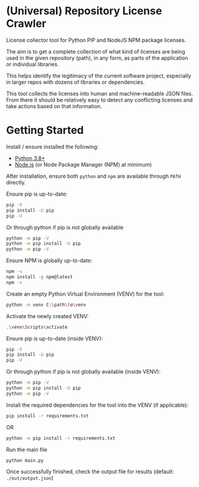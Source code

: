 # (Universal) Repository License Crawler

License collector tool for Python PIP and NodeJS NPM package licenses.

The aim is to get a complete collection of what kind of licenses are being used in the given repository (path), in any form, as parts of the application or individual libraries.

This helps identify the legitimacy of the current software project, especially in larger repos with dozens of libraries or dependencies.

This tool collects the licenses into human and machine-readable JSON files. From there it should be relatively easy to detect any conflicting licenses and take actions based on that information.

# Getting Started

Install / ensure installed the following:
- [Python 3.8+](https://www.python.org/downloads/)
- [Node.js](https://nodejs.org/en/) (or Node Package Manager (NPM) at minimum)

After installation, ensure both `python` and `npm` are available through `PATH` directly.

Ensure pip is up-to-date:

```bash
pip -V
pip install -U pip
pip -V
```

Or through python if pip is not globally available

```bash
python -m pip -V
python -m pip install -U pip
python -m pip -V
```

Ensure NPM is globally up-to-date:

```bash
npm -v
npm install -g npm@latest
npm -v
```

Create an empty Python Virtual Environment (VENV) for the tool:

```bash
python -m venv C:\path\to\venv
```

Activate the newly created VENV:

```bash
.\venv\Scripts\activate
```

Ensure pip is up-to-date (inside VENV):

```bash
pip -V
pip install -U pip
pip -V
```

Or through python if pip is not globally available (inside VENV):

```bash
python -m pip -V
python -m pip install -U pip
python -m pip -V
```


Install the required dependencies for the tool into the VENV (if applicable):

```bash
pip install -r requirements.txt
```
OR
```bash
python -m pip install -r requirements.txt
```

Run the main file

```bash
python main.py
```

Once successfully finished, check the output file for results (default: `./out/output.json`)
